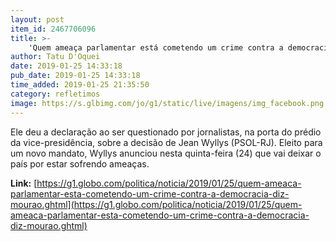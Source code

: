 ```yaml
---
layout: post
item_id: 2467706096
title: >-
    'Quem ameaça parlamentar está cometendo um crime contra a democracia', diz Mourão
author: Tatu D'Oquei
date: 2019-01-25 14:33:18
pub_date: 2019-01-25 14:33:18
time_added: 2019-01-25 21:35:50
category: refletimos
image: https://s.glbimg.com/jo/g1/static/live/imagens/img_facebook.png
---
```


Ele deu a declaração ao ser questionado por jornalistas, na porta do prédio da vice-presidência, sobre a decisão de Jean Wyllys (PSOL-RJ). Eleito para um novo mandato, Wyllys anunciou nesta quinta-feira (24) que vai deixar o país por estar sofrendo ameaças.

**Link:** [https://g1.globo.com/politica/noticia/2019/01/25/quem-ameaca-parlamentar-esta-cometendo-um-crime-contra-a-democracia-diz-mourao.ghtml](https://g1.globo.com/politica/noticia/2019/01/25/quem-ameaca-parlamentar-esta-cometendo-um-crime-contra-a-democracia-diz-mourao.ghtml)

